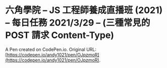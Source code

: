 # 六角學院 – JS 工程師養成直播班 (2021) – 每日任務 2021/3/29 – (三種常見的 POST 請求 Content-Type)

A Pen created on CodePen.io. Original URL: [https://codepen.io/andy1021/pen/OJpzmoR](https://codepen.io/andy1021/pen/OJpzmoR).


